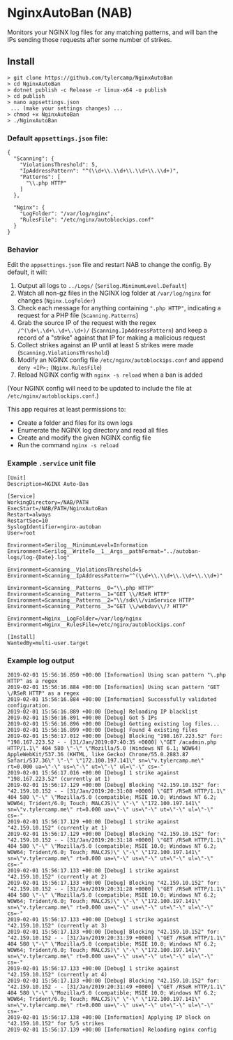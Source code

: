# NginxAutoBan (NAB)

Monitors your NGINX log files for any matching patterns, and will ban the IPs sending those requests after some number of strikes.

## Install

```
> git clone https://github.com/tylercamp/NginxAutoBan
> cd NginxAutoBan
> dotnet publish -c Release -r linux-x64 -o publish
> cd publish
> nano appsettings.json
 ... (make your settings changes) ...
> chmod +x NginxAutoBan
> ./NginxAutoBan
```

### Default `appsettings.json` file:
```
{
  "Scanning": {
    "ViolationsThreshold": 5,
    "IpAddressPattern": "^(\\d+\\.\\d+\\.\\d+\\.\\d+)",
    "Patterns": [
      "\\.php HTTP"
    ]
  },

  "Nginx": {
    "LogFolder": "/var/log/nginx",
    "RulesFile": "/etc/nginx/autoblockips.conf"
  }
}
```

### Behavior
Edit the `appsettings.json` file and restart NAB to change the config. By default, it will:

1. Output all logs to `../Logs/` (`Serilog.MinimumLevel.Default`)
2. Watch all non-gz files in the NGINX log folder at `/var/log/nginx` for changes (`Nginx.LogFolder`)
3. Check each message for anything containing `".php HTTP"`, indicating a request for a PHP file (`Scanning.Patterns`)
4. Grab the source IP of the request with the regex `/^(\d+\.\d+\.\d+\.\d+)/` (`Scanning.IpAddressPattern`) and keep a record of a "strike" against that IP for making a malicious request
5. Collect strikes against an IP until at least 5 strikes were made (`Scanning.ViolationsThreshold`)
6. Modify an NGINX config file `/etc/nginx/autoblockips.conf` and append `deny <IP>;` (`Nginx.RulesFile`)
7. Reload NGINX config with `nginx -s reload` when a ban is added

(Your NGINX config will need to be updated to include the file at `/etc/nginx/autoblockips.conf`.)

This app requires at least permissions to:
- Create a folder and files for its own logs
- Enumerate the NGINX log directory and read all files
- Create and modify the given NGINX config file
- Run the command `nginx -s reload`



### Example `.service` unit file
```
[Unit]
Description=NGINX Auto-Ban

[Service]
WorkingDirectory=/NAB/PATH
ExecStart=/NAB/PATH/NginxAutoBan
Restart=always
RestartSec=10
SyslogIdentifier=nginx-autoban
User=root

Environment=Serilog__MinimumLevel=Information
Environment=Serilog__WriteTo__1__Args__pathFormat="../autoban-logs/log-{Date}.log"

Environment=Scanning__ViolationsThreshold=5
Environment=Scanning__IpAddressPattern="^(\\d+\\.\\d+\\.\\d+\\.\\d+)"

Environment=Scanning__Patterns__0="\\.php HTTP"
Environment=Scanning__Patterns__1="GET \\/RSeR HTTP"
Environment=Scanning__Patterns__2="\\/sdk\\/vimService HTTP"
Environment=Scanning__Patterns__3="GET \\/webdav\\/? HTTP"

Environment=Nginx__LogFolder=/var/log/nginx
Environment=Nginx__RulesFile=/etc/nginx/autoblockips.conf

[Install]
WantedBy=multi-user.target
```

### Example log output
```
2019-02-01 15:56:16.850 +00:00 [Information] Using scan pattern "\.php HTTP" as a regex
2019-02-01 15:56:16.884 +00:00 [Information] Using scan pattern "GET \/RSeR HTTP" as a regex
2019-02-01 15:56:16.884 +00:00 [Information] Successfully validated configuration.
2019-02-01 15:56:16.889 +00:00 [Debug] Reloading IP blacklist
2019-02-01 15:56:16.891 +00:00 [Debug] Got 5 IPs
2019-02-01 15:56:16.896 +00:00 [Debug] Getting existing log files...
2019-02-01 15:56:16.899 +00:00 [Debug] Found 4 existing files
2019-02-01 15:56:17.012 +00:00 [Debug] Blocking "198.167.223.52" for: "198.167.223.52 - - [31/Jan/2019:07:40:35 +0000] \"GET /acadmin.php HTTP/1.1\" 404 580 \"-\" \"Mozilla/5.0 (Windows NT 6.1; WOW64) AppleWebKit/537.36 (KHTML, like Gecko) Chrome/55.0.2883.87 Safari/537.36\" \"-\" \"172.100.197.141\" sn=\"v.tylercamp.me\" rt=0.000 ua=\"-\" us=\"-\" ut=\"-\" ul=\"-\" cs=-"
2019-02-01 15:56:17.016 +00:00 [Debug] 1 strike against "198.167.223.52" (currently at 1)
2019-02-01 15:56:17.129 +00:00 [Debug] Blocking "42.159.10.152" for: "42.159.10.152 - - [31/Jan/2019:20:31:08 +0000] \"GET /RSeR HTTP/1.1\" 404 580 \"-\" \"Mozilla/5.0 (compatible; MSIE 10.0; Windows NT 6.2; WOW64; Trident/6.0; Touch; MALCJS)\" \"-\" \"172.100.197.141\" sn=\"v.tylercamp.me\" rt=0.000 ua=\"-\" us=\"-\" ut=\"-\" ul=\"-\" cs=-"
2019-02-01 15:56:17.129 +00:00 [Debug] 1 strike against "42.159.10.152" (currently at 1)
2019-02-01 15:56:17.129 +00:00 [Debug] Blocking "42.159.10.152" for: "42.159.10.152 - - [31/Jan/2019:20:31:18 +0000] \"GET /RSeR HTTP/1.1\" 404 580 \"-\" \"Mozilla/5.0 (compatible; MSIE 10.0; Windows NT 6.2; WOW64; Trident/6.0; Touch; MALCJS)\" \"-\" \"172.100.197.141\" sn=\"v.tylercamp.me\" rt=0.000 ua=\"-\" us=\"-\" ut=\"-\" ul=\"-\" cs=-"
2019-02-01 15:56:17.133 +00:00 [Debug] 1 strike against "42.159.10.152" (currently at 2)
2019-02-01 15:56:17.133 +00:00 [Debug] Blocking "42.159.10.152" for: "42.159.10.152 - - [31/Jan/2019:20:31:28 +0000] \"GET /RSeR HTTP/1.1\" 404 580 \"-\" \"Mozilla/5.0 (compatible; MSIE 10.0; Windows NT 6.2; WOW64; Trident/6.0; Touch; MALCJS)\" \"-\" \"172.100.197.141\" sn=\"v.tylercamp.me\" rt=0.000 ua=\"-\" us=\"-\" ut=\"-\" ul=\"-\" cs=-"
2019-02-01 15:56:17.133 +00:00 [Debug] 1 strike against "42.159.10.152" (currently at 3)
2019-02-01 15:56:17.133 +00:00 [Debug] Blocking "42.159.10.152" for: "42.159.10.152 - - [31/Jan/2019:20:31:39 +0000] \"GET /RSeR HTTP/1.1\" 404 580 \"-\" \"Mozilla/5.0 (compatible; MSIE 10.0; Windows NT 6.2; WOW64; Trident/6.0; Touch; MALCJS)\" \"-\" \"172.100.197.141\" sn=\"v.tylercamp.me\" rt=0.000 ua=\"-\" us=\"-\" ut=\"-\" ul=\"-\" cs=-"
2019-02-01 15:56:17.133 +00:00 [Debug] 1 strike against "42.159.10.152" (currently at 4)
2019-02-01 15:56:17.133 +00:00 [Debug] Blocking "42.159.10.152" for: "42.159.10.152 - - [31/Jan/2019:20:31:49 +0000] \"GET /RSeR HTTP/1.1\" 404 580 \"-\" \"Mozilla/5.0 (compatible; MSIE 10.0; Windows NT 6.2; WOW64; Trident/6.0; Touch; MALCJS)\" \"-\" \"172.100.197.141\" sn=\"v.tylercamp.me\" rt=0.000 ua=\"-\" us=\"-\" ut=\"-\" ul=\"-\" cs=-"
2019-02-01 15:56:17.138 +00:00 [Information] Applying IP block on "42.159.10.152" for 5/5 strikes
2019-02-01 15:56:17.139 +00:00 [Information] Reloading nginx config
```
